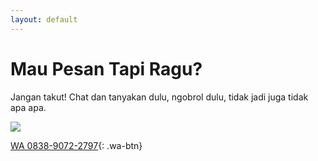 ```yaml
---
layout: default
---
```


# [](#header-1)Mau Pesan Tapi Ragu?

Jangan takut! Chat dan tanyakan dulu, ngobrol dulu, tidak jadi juga tidak apa apa.

![](https://github.com/kemtol/sambunglangsung/blob/master/images/customer-service-solusikonveksi.png)

[WA 0838-9072-2797](https://api.whatsapp.com/send?phone=6283890722797&text=Halo%20mau%20info%20donk){: .wa-btn}
